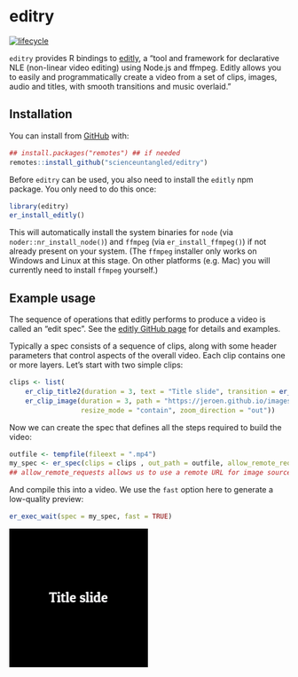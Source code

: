 
<!-- README.md is generated from README.Rmd. Please edit that file -->

# editry

<!-- badges: start -->

[![lifecycle](https://img.shields.io/badge/lifecycle-experimental-orange.svg)](https://www.tidyverse.org/lifecycle/#experimental)
<!-- badges: end -->

`editry` provides R bindings to
[editly](https://github.com/mifi/editly/), a “tool and framework for
declarative NLE (non-linear video editing) using Node.js and ffmpeg.
Editly allows you to easily and programmatically create a video from a
set of clips, images, audio and titles, with smooth transitions and
music overlaid.”

## Installation

You can install from
[GitHub](https://github.com/scienceuntangled/editry) with:

``` r
## install.packages("remotes") ## if needed
remotes::install_github("scienceuntangled/editry")
```

Before `editry` can be used, you also need to install the `editly` npm
package. You only need to do this once:

``` r
library(editry)
er_install_editly()
```

This will automatically install the system binaries for `node` (via
`noder::nr_install_node()`) and `ffmpeg` (via `er_install_ffmpeg()`) if
not already present on your system. (The `ffmpeg` installer only works
on Windows and Linux at this stage. On other platforms (e.g. Mac) you
will currently need to install `ffmpeg` yourself.)

## Example usage

The sequence of operations that editly performs to produce a video is
called an “edit spec”. See the [editly GitHub
page](https://github.com/mifi/editly/) for details and examples.

Typically a spec consists of a sequence of clips, along with some header
parameters that control aspects of the overall video. Each clip contains
one or more layers. Let’s start with two simple clips:

``` r
clips <- list(
    er_clip_title2(duration = 3, text = "Title slide", transition = er_transition(name = "windowslice")),
    er_clip_image(duration = 3, path = "https://jeroen.github.io/images/Rlogo.png",
                  resize_mode = "contain", zoom_direction = "out"))
```

Now we can create the spec that defines all the steps required to build
the video:

``` r
outfile <- tempfile(fileext = ".mp4")
my_spec <- er_spec(clips = clips , out_path = outfile, allow_remote_requests = TRUE)
## allow_remote_requests allows us to use a remote URL for image source, above
```

And compile this into a video. We use the `fast` option here to generate
a low-quality preview:

``` r
er_exec_wait(spec = my_spec, fast = TRUE)
```

<img src="man/figures/example1.gif" />
